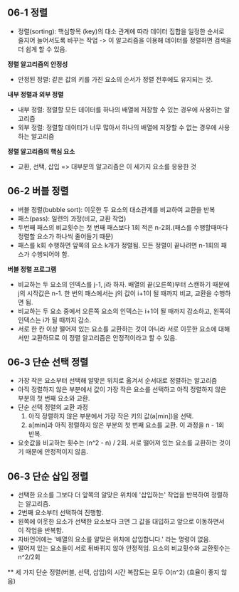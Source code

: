 ## 06-1 정렬 ##  
- 정렬(sorting): 핵심항목 (key)의 대소 관계에 따라 데이터 집합을 일정한 순서로 줄지어 늘어서도록 바꾸는 작업 -> 이 알고리즘을 이용해 데이터를 정렬하면 검색을 더 쉽게 할 수 있음.  

__정렬 알고리즘의 안정성__
- 안정된 정렬: 같은 값의 키를 가진 요소의 순서가 정렬 전후에도 유지되는 것.   
  
__내부 정렬과 외부 정렬__    
- 내부 정렬: 정렬할 모든 데이터를 하나의 배열에 저장할 수 있는 경우에 사용하는 알고리즘  
- 외부 정렬: 정렬할 데이터가 너무 많아서 하나의 배열에 저장할 수 없는 경우에 사용하는 알고리즘  

__정렬 알고리즘의 핵심 요소__  
- 교환, 선택, 삽입 => 대부분의 알고리즘은 이 세가지 요소를 응용한 것  

## 06-2 버블 정렬 ##  
- 버블 정렬(bubble sort): 이웃한 두 요소의 대소관계를 비교하여 교환을 반복  
- 패스(pass): 일련의 과정(비교, 교환 작업)  
- 두번째 패스의 비교횟수는 첫 번째 패스보다 1회 적은 n-2회.(패스를 수행할때마다 정렬할 요소가 하나씩 줄어들기 때문)
- 패스를 k회 수행하면 앞쪽의 요소 k개가 정렬됨. 모든 정렬이 끝나려면 n-1회의 패스가 수행되어야 함.  

__버블 정렬 프로그램__
- 비교하는 두 요소의 인덱스를 j-1, j라 하자. 배열의 끝(오른쪽)부터 스캔하기 때문에 j의 시작값은 n-1. 한 번의 패스에서는 j의 값이 i+1이 될 때까지 비교, 교환을 수행하면 됨.  
- 비교하는 두 요소 중에서 오른쪽 요소의 인덱스는 i+1이 될 때까지 감소하고, 왼쪽의 인덱스는 i가 될 때까지 감소.  
- 서로 한 칸 이상 떨어져 있는 요소를 교환하는 것이 아니라 서로 이웃한 요소에 대해서만 교환하므로 이 정렬 알고리즘은 안정적이라고 할 수 있음.  

## 06-3 단순 선택 정렬 ##  
- 가장 작은 요소부터 선택해 알맞은 위치로 옮겨서 순서대로 정렬하는 알고리즘  
- 아직 정렬하지 않은 부분에서 값이 가장 작은 요소를 선택하고 아직 정렬하지 않은 부분의 첫 번째 요소와 교환.  
- 단순 선택 정렬의 교환 과정
   1) 아직 정렬하지 않은 부분에서 가장 작은 키의 값(a[min])을 선택.
   2) a[min]과 아직 정렬하지 않은 부분의 첫 번째 요소를 교환. 이 과정을 n - 1회 반복.  
- 요솟값을 비교하는 횟수는 (n^2 - n) / 2회. 서로 떨어져 있는 요소를 교환하는 것이기 때문에 안정적이지 않음.  

## 06-3 단순 삽입 정렬 ##  
- 선택한 요소를 그보다 더 앞쪽의 알맞은 위치에 '삽입하는' 작업을 반복하여 정렬하는 알고리즘.
- 2번째 요소부터 선택하여 진행함.  
- 왼쪽에 이웃한 요소가 선택한 요소보다 크면 그 값을 대입하고 앞으로 이동하면서 이 작업을 반복함.
- 자바언어에는 '배열의 요소를 알맞은 위치에 삽입합니다.' 라는 명령이 없음.  
- 떨어져 있는 요소들이 서로 뒤바뀌지 않아 안정적임. 요소의 비교횟수와 교환횟수는 n^2/2회  
 

** 세 가지 단순 정렬(버블, 선택, 삽입)의 시간 복잡도는 모두 O(n^2) (효율이 좋지 않음)